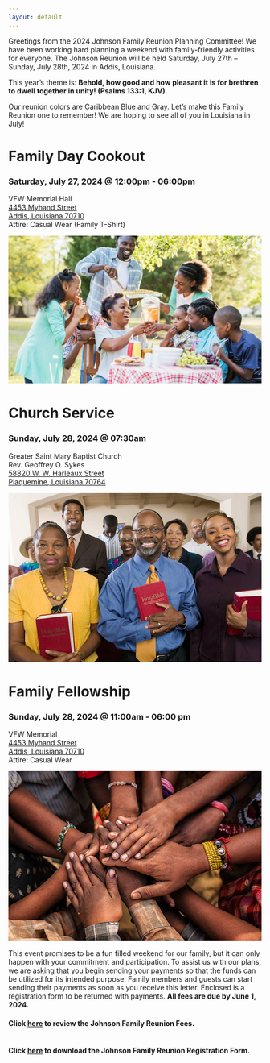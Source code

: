 ```yaml
---
layout: default
---
```


Greetings from the 2024 Johnson Family Reunion Planning Committee! We have been working hard planning a weekend with family-friendly activities for everyone. The Johnson Reunion will be held Saturday, July 27th – Sunday, July 28th, 2024 in Addis, Louisiana. 

This year’s theme is: **Behold, how good and how pleasant it is for brethren to dwell together in unity! (Psalms 133:1, KJV).** 

Our reunion colors are Caribbean Blue and Gray. Let’s make this Family Reunion one to remember! We are hoping to see all of you in Louisiana in July!


# Family Day Cookout

### Saturday, July 27, 2024 @ 12:00pm - 06:00pm
VFW Memorial Hall<br>
[4453 Myhand Street<br>
Addis, Louisiana 70710<br>](https://www.google.com/maps/place/4453+Myhand+St,+Addis,+LA+70710/@30.3502804,-91.2720488,17z/data=!3m1!4b1!4m6!3m5!1s0x86241cc635ebc78d:0xff1d7d581cc24326!8m2!3d30.3502759!4d-91.2671779!16s%2Fg%2F11bw437sxx?entry=ttu)
Attire: Casual Wear (Family T-Shirt)<br>


![Family Day Cookout](family_day_cookout.jpg)

# Church Service

### Sunday, July 28, 2024 @ 07:30am
Greater Saint Mary Baptist Church<br> 
Rev. Geoffrey O. Sykes<br>
[58820 W. W. Harleaux Street<br>
Plaquemine, Louisiana 70764<br>](https://www.google.com/maps/place/58820+W+W+Harleaux+St,+Plaquemine,+LA+70764/@30.2792203,-91.2512396,17z/data=!3m1!4b1!4m6!3m5!1s0x8624024d70887cc9:0xc32ffe70deb4bc66!8m2!3d30.2792157!4d-91.2486647!16s%2Fg%2F11cpmyzl_z?entry=ttu)


![Church Service](church_service.jpg)

# Family Fellowship

### Sunday, July 28, 2024 @ 11:00am - 06:00 pm
VFW Memorial<br> 
[4453 Myhand Street<br>
Addis, Louisiana 70710<br>](https://www.google.com/maps/place/4453+Myhand+St,+Addis,+LA+70710/@30.3502804,-91.2720488,17z/data=!3m1!4b1!4m6!3m5!1s0x86241cc635ebc78d:0xff1d7d581cc24326!8m2!3d30.3502759!4d-91.2671779!16s%2Fg%2F11bw437sxx?entry=ttu)
Attire: Casual Wear<br>


![Family Day Cookout](family_fellowship.jpg)

This event promises to be a fun filled weekend for our family, but it can only happen with your commitment and participation. To assist us with our plans, we are asking that you begin sending your payments so that the funds can be utilized for its intended purpose. Family members and guests can start sending their payments as soon as you receive this letter. Enclosed is a registration form to be returned with payments. **All fees are due by June 1, 2024.**


#### Click [here](./reunion_fees.html) to review the Johnson Family Reunion Fees.<br><br>


#### Click [here](./registration_form.pdf) to download the Johnson Family Reunion Registration Form.

